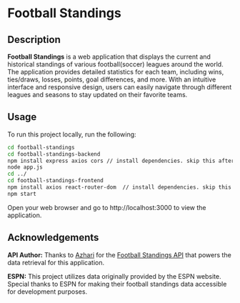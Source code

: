 # Football Standings

## Description

**Football Standings** is a web application that displays the current and historical standings of various football(soccer) leagues around the world. The application provides detailed statistics for each team, including wins, ties/draws, losses, points, goal differences, and more. With an intuitive interface and responsive design, users can easily navigate through different leagues and seasons to stay updated on their favorite teams.

## Usage

To run this project locally, run the following:


   ```bash
   cd football-standings
   cd football-standings-backend
   npm install express axios cors // install dependencies. skip this after already installed
   node app.js
   cd ../
   cd football-standings-frontend
   npm install axios react-router-dom  // install dependencies. skip this after already installed
   npm start
```
Open your web browser and go to http://localhost:3000 to view the application.

## Acknowledgements
**API Author:** Thanks to [Azhari](https://github.com/azharimm) for the [Football Standings API](https://github.com/azharimm/football-standings-api.git) that powers the data retrieval for this application.

**ESPN:** This project utilizes data originally provided by the ESPN website. Special thanks to ESPN for making their football standings data accessible for development purposes.

